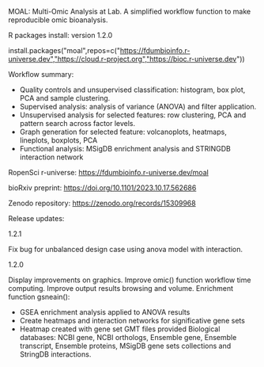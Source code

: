 MOAL: Multi-Omic Analysis at Lab. A simplified workflow function to make reproducible omic bioanalysis.

R packages install: version 1.2.0

install.packages("moal",repos=c("https://fdumbioinfo.r-universe.dev","https://cloud.r-project.org","https://bioc.r-universe.dev"))

Workflow summary:
 - Quality controls and unsupervised classification: histogram, box plot, PCA and sample clustering.
 - Supervised analysis: analysis of variance (ANOVA) and filter application.
 - Unsupervised analysis for selected features: row clustering, PCA and pattern search across factor levels.
 - Graph generation for selected feature: volcanoplots, heatmaps, lineplots, boxplots, PCA
 - Functional analysis: MSigDB enrichment analysis and STRINGDB interaction network


RopenSci r-universe:
https://fdumbioinfo.r-universe.dev/moal

bioRxiv preprint:
https://doi.org/10.1101/2023.10.17.562686

Zenodo repository:
https://zenodo.org/records/15309968

Release updates:

1.2.1

Fix bug for unbalanced design case using anova model with interaction.


1.2.0

Display improvements on graphics.
Improve omic() function workflow time computing.
Improve output results browsing and volume.
Enrichment function gsneain():
- GSEA enrichment analysis applied to ANOVA results
- Create heatmaps and interaction networks for significative gene sets
- Heatmap created with gene set GMT files provided
Biological databases: NCBI gene, NCBI orthologs, Ensemble gene, Ensemble transcript, Ensemble
proteins, MSigDB gene sets collections and StringDB interactions.

